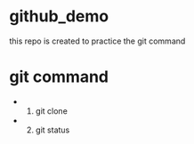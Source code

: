 # github_demo
this repo is created to practice the git command

# git command
- 1. git clone
- 2. git status
